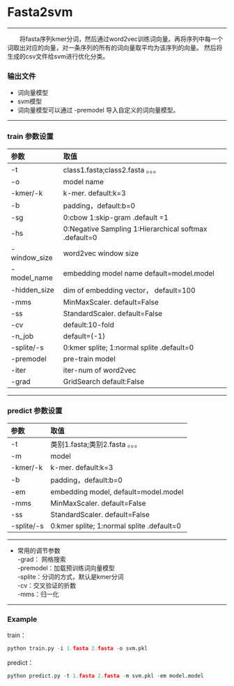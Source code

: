 # Fasta2svm
***********************
&emsp;&emsp;将fasta序列kmer分词，然后通过word2vec训练词向量。再将序列中每一个词取出对应的向量，对一条序列的所有的词向量取平均为该序列的向量。 
然后将生成的csv文件给svm进行优化分类。
### 输出文件
* 词向量模型
* svm模型
* 词向量模型可以通过 -premodel 导入自定义的词向量模型。
*****************************
### train 参数设置

|参数|取值|
|:-|:-|  
|-t|class1.fasta;class2.fasta 。。。|    
|-o|model name|   
-kmer/-k|       	 k-mer. default:k=3  
-b     |           padding，default:b=0  
-sg     |     		0:cbow   1:skip-gram .default =1 
-hs      |     	0:Negative Sampling   1:Hierarchical softmax .default=0  
-window_size|   	word2vec window size  
-model_name      |	embedding model name  default=model.model  
-hidden_size|    	dim of embedding vector， default=100  
-mms   |		   MinMaxScaler. default=False    
-ss     | 		 StandardScaler. default=False 
-cv   |		default:10-fold 
-n_job   |		 default=(-1)
-splite/-s| 0:kmer splite; 1:normal splite .default=0
-premodel|pre-train model
-iter|iter-num of word2vec
-grad|GridSearch default:False
*********************************
### predict 参数设置

|参数|取值|
|:-|:-|  
|-t|类别1.fasta;类别2.fasta 。。。|    
-m|      model
-kmer/-k|       	 k-mer. default:k=3  
-b     |           padding，default:b=0  
-em      |	embedding model,  default=model.model  
-mms   |		   MinMaxScaler. default=False    
-ss     | 		 StandardScaler. default=False 
-splite/-s| 0:kmer splite; 1:normal splite .default=0

*********************************

* 常用的调节参数  
-grad： 网格搜索  
-premodel：加载预训练词向量模型  
-splite：分词的方式，默认是kmer分词  
-cv：交叉验证的折数  
-mms：归一化
*************************
### Example
train：
```py
python train.py -i 1.fasta 2.fasta -o svm.pkl
```
predict：
```py
python predict.py -t 1.fasta 2.fasta -m svm.pkl -em model.model
```

